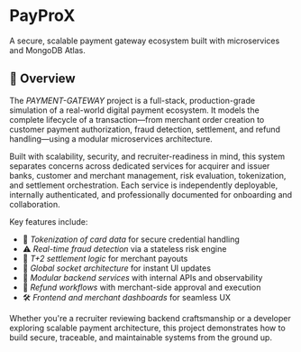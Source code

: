 # PayProX
A secure, scalable payment gateway ecosystem built with microservices and MongoDB Atlas.



## 🧭 Overview

The *PAYMENT-GATEWAY* project is a full-stack, production-grade simulation of a real-world digital payment ecosystem. It models the complete lifecycle of a transaction—from merchant order creation to customer payment authorization, fraud detection, settlement, and refund handling—using a modular microservices architecture.

Built with scalability, security, and recruiter-readiness in mind, this system separates concerns across dedicated services for acquirer and issuer banks, customer and merchant management, risk evaluation, tokenization, and settlement orchestration. Each service is independently deployable, internally authenticated, and professionally documented for onboarding and collaboration.

Key features include:

- 🔐 *Tokenization of card data* for secure credential handling  
- ⚠ *Real-time fraud detection* via a stateless risk engine  
- 💸 *T+2 settlement logic* for merchant payouts  
- 📡 *Global socket architecture* for instant UI updates  
- 🧱 *Modular backend services* with internal APIs and observability  
- 🧾 *Refund workflows* with merchant-side approval and execution  
- 🛠 *Frontend and merchant dashboards* for seamless UX

Whether you're a recruiter reviewing backend craftsmanship or a developer exploring scalable payment architecture, this project demonstrates how to build secure, traceable, and maintainable systems from the ground up.